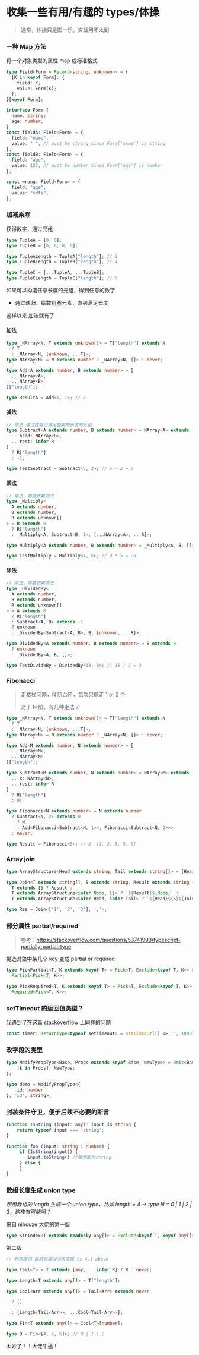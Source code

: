 # 收集一些有用/有趣的 types/体操

> 通常，体操只是图一乐，实战用不太到

### 一种 Map 方法

将一个对象类型的属性 map 成标准格式

```typescript
type Field<Form = Record<string, unknown>> = {
  [K in keyof Form]: {
    field: K;
    value: Form[K];
  };
}[keyof Form];

interface Form {
  name: string;
  age: number;
}
const fieldA: Field<Form> = {
  field: "name",
  value: " ", // must be string since Form['name'] is string
};
const fieldB: Field<Form> = {
  field: "age",
  value: 123, // must be number since Form['age'] is number
};

const wrong: Field<Form> = {
  field: "age",
  value: "sdfs",
};
```

### 加减乘除

获得数字，通过元组

```typescript
type TupleA = [0, 0];
type TupleB = [0, 0, 0, 0];

type TupleALength = TupleA["length"]; // 2
type TupleBLength = TupleB["length"]; // 4

type TupleC = [...TupleA, ...TupleB];
type TupleCLength = TupleC["length"]; // 6
```

如果可以构造任意长度的元组，得到任意的数字

- 通过递归，给数组塞元素，直到满足长度

这样以来 加法就有了

#### 加法

```typescript
type _NArray<N, T extends unknown[]> = T["length"] extends N
  ? T
  : _NArray<N, [unknown, ...T]>;
type NArray<N> = N extends number ? _NArray<N, []> : never;

type Add<A extends number, B extends number> = [
  ...NArray<A>,
  ...NArray<B>
]["length"];

type ResultA = Add<1, 1>; // 2
```

#### 减法

```typescript
// 减法 通过推导出满足答案的长度的元组
type Subtract<A extends number, B extends number> = NArray<A> extends [
  ...head: NArray<B>,
  ...rest: infer R
]
  ? R["length"]
  : -1;

type TestSubtract = Subtract<5, 2>; // 5 - 2 = 3
```

#### 乘法

```typescript
// 乘法，需要依赖减法
type _Multiply<
  A extends number,
  B extends number,
  R extends unknown[]
> = B extends 0
  ? R["length"]
  : _Multiply<A, Subtract<B, 1>, [...NArray<A>, ...R]>;

type Multiply<A extends number, B extends number> = _Multiply<A, B, []>;

type TestMultiply = Multiply<4, 5>; // 4 * 5 = 20
```

#### 除法

```typescript
// 除法，需要依赖减法
type _DividedBy<
  A extends number,
  B extends number,
  R extends unknown[]
> = A extends 0
  ? R["length"]
  : Subtract<A, B> extends -1
  ? unknown
  : _DividedBy<Subtract<A, B>, B, [unknown, ...R]>;

type DividedBy<A extends number, B extends number> = B extends 0
  ? unknown
  : _DividedBy<A, B, []>;

type TestDivideBy = DividedBy<18, 6>; // 18 / 6 = 3
```

### Fibonacci

> 走楼梯问题，N 阶台阶，每次只能走 1 or 2 个
>
> 对于 N 阶，有几种走法？

```typescript
type _NArray<N, T extends unknown[]> = T["length"] extends N
  ? T
  : _NArray<N, [unknown, ...T]>;
type NArray<N> = N extends number ? _NArray<N, []> : never;

type Add<M extends number, N extends number> = [
  ...NArray<M>,
  ...NArray<N>
]["length"];

type Subtract<M extends number, N extends number> = NArray<M> extends [
  ...x: NArray<N>,
  ...rest: infer R
]
  ? R["length"]
  : 0;

type Fibonacci<N extends number> = N extends number
  ? Subtract<N, 2> extends 0
    ? N
    : Add<Fibonacci<Subtract<N, 1>>, Fibonacci<Subtract<N, 2>>>
  : never;

type Result = Fibonacci<5>; // 8  [1, 2, 3, 5, 8]
```

### Array join

```typescript
type ArrayStructure<Head extends string, Tail extends string[]> = [Head, ...Tail];

type Join<T extends string[], S extends string, Result extends string = ''> =
  T extends [] ? Result :
  T extends ArrayStructure<infer Node, []> ? `${Result}${Node}` :
  T extends ArrayStructure<infer Head, infer Tail> ? `${Head}${S}${Join<Tail, S, Result>}` : never;

type Res = Join<['1', '2', '3'], ','>;
```

### 部分属性 partial/required

> 参考：https://stackoverflow.com/questions/53741993/typescript-partially-partial-type

挑选对象中某几个 key 变成 partial or required

```typescript
type PickPartial<T, K extends keyof T> = Pick<T, Exclude<keyof T, K>> &
  Partial<Pick<T, K>>;

type PickRequired<T, K extends keyof T> = Pick<T, Exclude<keyof T, K>> &
  Required<Pick<T, K>>;
```

### setTimeout 的返回值类型？

我遇到了在这篇 [stackoverflow](https://stackoverflow.com/questions/51040703/what-return-type-should-be-used-for-settimeout-in-typescript) 上同样的问题

```TypeScript
const timer: ReturnType<typeof setTimeout> = setTimeout(() => '', 1000);
```

### 改字段的类型

```typescript
type ModifyPropType<Base, Props extends keyof Base, NewType> = Omit<Base, Props> & {
    [k in Props]: NewType;
};

type demo = ModifyPropType<{
	id: number
}, 'id', string>,
```

### 封装条件守卫，便于后续不必要的断言

```TypeScript
function IsString (input: any): input is string {
    return typeof input === 'string';
}

function foo (input: string | number) {
     if (IsString(input)) {
        input.toString() //被判断为string
     } else {
     }
}
```

### 数组长度生成 union type

_想用数组的 length 生成一个 union type，比如 length = 4 -> type N = 0 | 1 | 2 | 3，这样有可能吗？_

来自 nihouze 大佬的第一版

```TypeScript
type StrIndex<T extends readonly any[]> = Exclude<keyof T, keyof any[]>; // 数组下标的 union string 类型 [1, 2, 3] -> '0' | '1' | '2'
```

第二版

```TypeScript
// 利用递归 数组长度减少来实现 ts 4.1 above

type Tail<T> = T extends [any, ...infer R] ? R : never;

type Length<T extends any[]> = T["length"];

type Cool<Arr extends any[]> = Tail<Arr> extends never

  ? []

  : [Length<Tail<Arr>>, ...Cool<Tail<Arr>>];

type Fin<T extends any[]> = Cool<T>[number];

type D = Fin<[4, 5, 6]>; // 0 | 1 | 2
```

太妙了！！大佬牛逼！
